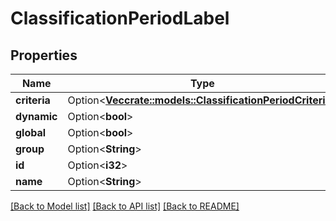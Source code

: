# ClassificationPeriodLabel

## Properties

Name | Type | Description | Notes
------------ | ------------- | ------------- | -------------
**criteria** | Option<[**Vec<crate::models::ClassificationPeriodCriteria>**](classification.Criteria.md)> |  | [optional]
**dynamic** | Option<**bool**> |  | [optional]
**global** | Option<**bool**> |  | [optional]
**group** | Option<**String**> |  | [optional]
**id** | Option<**i32**> |  | [optional]
**name** | Option<**String**> |  | [optional]

[[Back to Model list]](./README.md#documentation-for-models) [[Back to API list]](./README.md#documentation-for-api-endpoints) [[Back to README]](../README.md)
